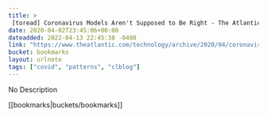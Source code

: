 ```yaml
---
title: > 
 [toread] Coronavirus Models Aren't Supposed to Be Right - The Atlantic
date: 2020-04-02T23:45:06+00:00
dateadded: 2022-04-13 22:45:38 -0400
link: "https://www.theatlantic.com/technology/archive/2020/04/coronavirus-models-arent-supposed-be-right/609271/"
bucket: bookmarks
layout: urlnote
tags: ["covid", "patterns", "clblog"]
--- 
```

No Description
 <!-- end excerpt --> 
<div class='bucket'>[[bookmarks|buckets/bookmarks]]</div> 
